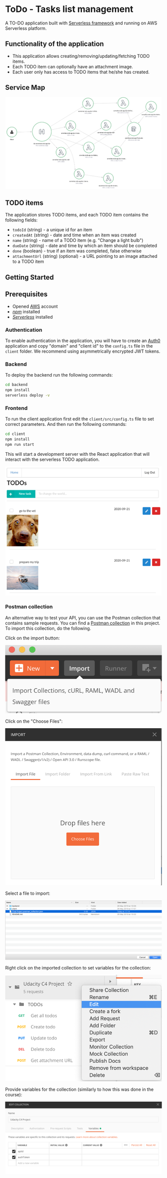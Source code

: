# ToDo - Tasks list management

A TO-DO application built with [Serverless framework](https://www.serverless.com/) and running on AWS Serverless platform.

## Functionality of the application

* This application allows creating/removing/updating/fetching TODO items.
* Each TODO item can optionally have an attachment image.
* Each user only has access to TODO items that he/she has created.

## Service Map

![Service map](images/service-map.png "Service map")

## TODO items

The application stores TODO items, and each TODO item contains the following fields:

* `todoId` (string) - a unique id for an item
* `createdAt` (string) - date and time when an item was created
* `name` (string) - name of a TODO item (e.g. "Change a light bulb")
* `dueDate` (string) - date and time by which an item should be completed
* `done` (boolean) - true if an item was completed, false otherwise
* `attachmentUrl` (string) (optional) - a URL pointing to an image attached to a TODO item

## Getting Started

## Prerequisites

* Opened [AWS](https://aws.amazon.com/) account
* [_npm_](https://nodejs.org/en/) installed
* [_Serverless_](https://www.serverless.com/framework/docs/getting-started/) installed

### Authentication

To enable authentication in the application, you will have to create an [Auth0](https://auth0.com/) application and copy "domain" and "client id" to the `config.ts` file in the `client` folder.
We recommend using asymmetrically encrypted JWT tokens.

### Backend

To deploy the backend run the following commands:

```bash
cd backend
npm install
serverless deploy -v
```

### Frontend

To run the client application first edit the `client/src/config.ts` file to set correct parameters.
And then run the following commands:

```bash
cd client
npm install
npm run start
```

This will start a development server with the React application that will interact with the serverless TODO application.

![UI](images/front.png "UI")

### Postman collection

An alternative way to test your API, you can use the Postman collection that contains sample requests.
You can find a [Postman collection](project4-todo-app-serverless.postman_collection.json) in this project.
To import this collection, do the following.

Click on the import button:

![Alt text](images/import-collection-1.png?raw=true "Image 1")

Click on the "Choose Files":

![Alt text](images/import-collection-2.png?raw=true "Image 2")

Select a file to import:

![Alt text](images/import-collection-3.png?raw=true "Image 3")

Right click on the imported collection to set variables for the collection:

![Alt text](images/import-collection-4.png?raw=true "Image 4")

Provide variables for the collection (similarly to how this was done in the course):

![Alt text](images/import-collection-5.png?raw=true "Image 5")
